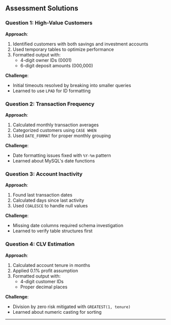 
## Assessment Solutions

### Question 1: High-Value Customers
**Approach**:
1. Identified customers with both savings and investment accounts
2. Used temporary tables to optimize performance
3. Formatted output with:
   - 4-digit owner IDs (0001)
   - 6-digit deposit amounts (000,000)

**Challenge**: 
- Initial timeouts resolved by breaking into smaller queries
- Learned to use `LPAD` for ID formatting

### Question 2: Transaction Frequency
**Approach**:
1. Calculated monthly transaction averages
2. Categorized customers using `CASE WHEN`
3. Used `DATE_FORMAT` for proper monthly grouping

**Challenge**:
- Date formatting issues fixed with `%Y-%m` pattern
- Learned about MySQL's date functions

### Question 3: Account Inactivity
**Approach**:
1. Found last transaction dates
2. Calculated days since last activity
3. Used `COALESCE` to handle null values

**Challenge**:
- Missing date columns required schema investigation
- Learned to verify table structures first

### Question 4: CLV Estimation
**Approach**:
1. Calculated account tenure in months
2. Applied 0.1% profit assumption
3. Formatted output with:
   - 4-digit customer IDs
   - Proper decimal places

**Challenge**:
- Division by zero risk mitigated with `GREATEST(1, tenure)`
- Learned about numeric casting for sorting

---

